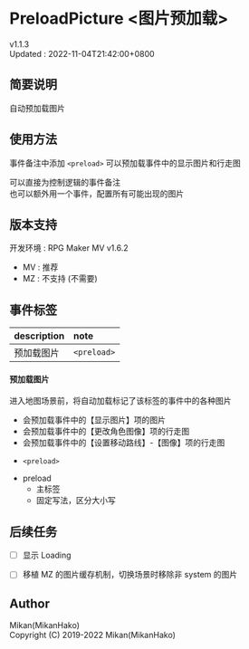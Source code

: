 # PreloadPicture <图片预加载>

v1.1.3  
Updated : 2022-11-04T21:42:00+0800  


## 简要说明

自动预加载图片


## 使用方法

事件备注中添加 `<preload>` 可以预加载事件中的显示图片和行走图  

可以直接为控制逻辑的事件备注  
也可以额外用一个事件，配置所有可能出现的图片  


## 版本支持

开发环境 : RPG Maker MV v1.6.2  
+ MV : 推荐
+ MZ : 不支持 (不需要)


## 事件标签

| description | note        |
| :---------- | :-------    |
| 预加载图片   | `<preload>` |

#### 预加载图片
进入地图场景前，将自动加载标记了该标签的事件中的各种图片
+ 会预加载事件中的【显示图片】项的图片
+ 会预加载事件中的【更改角色图像】项的行走图
+ 会预加载事件中的【设置移动路线】-【图像】项的行走图

* `<preload>`
+ preload
  - 主标签
  - 固定写法，区分大小写


## 后续任务

- [ ] 显示 Loading
- [ ] 移植 MZ 的图片缓存机制，切换场景时移除非 system 的图片


## Author
Mikan(MikanHako)  
Copyright (C) 2019-2022 Mikan(MikanHako)  

